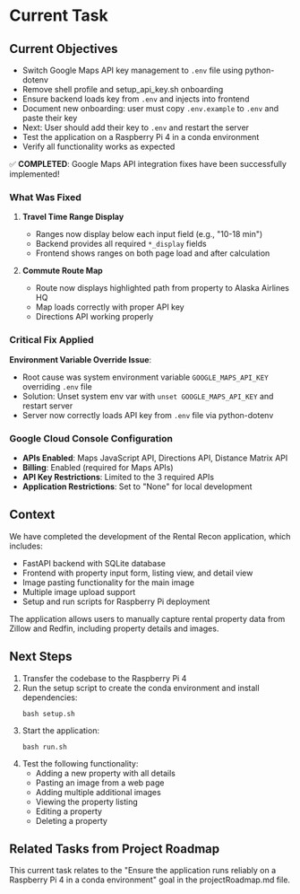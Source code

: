 # Current Task

## Current Objectives

- Switch Google Maps API key management to `.env` file using python-dotenv
- Remove shell profile and setup_api_key.sh onboarding
- Ensure backend loads key from `.env` and injects into frontend
- Document new onboarding: user must copy `.env.example` to `.env` and paste their key
- Next: User should add their key to `.env` and restart the server
- Test the application on a Raspberry Pi 4 in a conda environment
- Verify all functionality works as expected

✅ **COMPLETED**: Google Maps API integration fixes have been successfully implemented!

### What Was Fixed

1. **Travel Time Range Display** 
   - Ranges now display below each input field (e.g., "10-18 min")
   - Backend provides all required `*_display` fields
   - Frontend shows ranges on both page load and after calculation

2. **Commute Route Map** 
   - Route now displays highlighted path from property to Alaska Airlines HQ
   - Map loads correctly with proper API key
   - Directions API working properly

### Critical Fix Applied

**Environment Variable Override Issue**: 
- Root cause was system environment variable `GOOGLE_MAPS_API_KEY` overriding `.env` file
- Solution: Unset system env var with `unset GOOGLE_MAPS_API_KEY` and restart server
- Server now correctly loads API key from `.env` file via python-dotenv

### Google Cloud Console Configuration

- **APIs Enabled**: Maps JavaScript API, Directions API, Distance Matrix API
- **Billing**: Enabled (required for Maps APIs)
- **API Key Restrictions**: Limited to the 3 required APIs
- **Application Restrictions**: Set to "None" for local development

## Context
We have completed the development of the Rental Recon application, which includes:
- FastAPI backend with SQLite database
- Frontend with property input form, listing view, and detail view
- Image pasting functionality for the main image
- Multiple image upload support
- Setup and run scripts for Raspberry Pi deployment

The application allows users to manually capture rental property data from Zillow and Redfin, including property details and images.

## Next Steps
1. Transfer the codebase to the Raspberry Pi 4
2. Run the setup script to create the conda environment and install dependencies:
   ```
   bash setup.sh
   ```
3. Start the application:
   ```
   bash run.sh
   ```
4. Test the following functionality:
   - Adding a new property with all details
   - Pasting an image from a web page
   - Adding multiple additional images
   - Viewing the property listing
   - Editing a property
   - Deleting a property

## Related Tasks from Project Roadmap
This current task relates to the "Ensure the application runs reliably on a Raspberry Pi 4 in a conda environment" goal in the projectRoadmap.md file.
